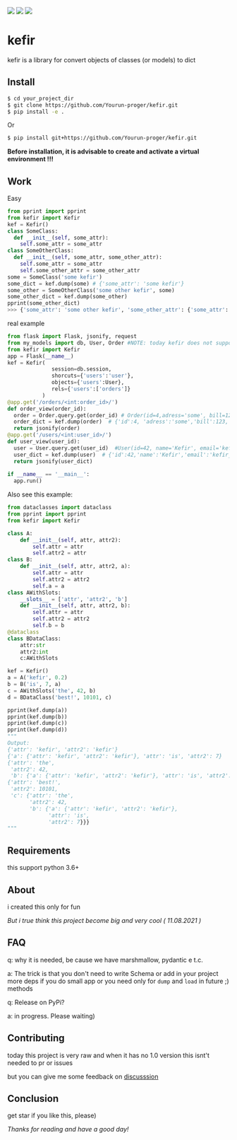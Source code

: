 ![](https://img.shields.io/github/v/release/yourun-proger/kefir)
![](https://img.shields.io/github/languages/code-size/yourun-proger/kefir)
![](https://img.shields.io/github/license/yourun-proger/kefir)

# kefir
kefir is a library for convert objects of classes (or models) to dict
## Install
```bash
$ cd your_project_dir
$ git clone https://github.com/Yourun-proger/kefir.git
$ pip install -e .
```
Or
```bash
$ pip install git+https://github.com/Yourun-proger/kefir.git
```
**Before installation, it is advisable to create and activate a virtual environment !!!**
## Work
Easy
```py
from pprint import pprint
from kefir import Kefir
kef = Kefir()
class SomeClass:
  def __init__(self, some_attr):
    self.some_attr = some_attr
class SomeOtherClass:
  def __init__(self, some_attr, some_other_attr):
    self.some_attr = some_attr
    self.some_other_attr = some_other_attr
some = SomeClass('some kefir')
some_dict = kef.dump(some) # {'some_attr': 'some kefir'}
some_other = SomeOtherClass('some other kefir', some)
some_other_dict = kef.dump(some_other)
pprint(some_other_dict)
>>> {'some_attr': 'some other kefir', 'some_other_attr': {'some_attr': 'some kefir'}}
```
real example
```py
from flask import Flask, jsonify, request
from my_models import db, User, Order #NOTE: today kefir does not support nested relations and many2may probable too :|
from kefir import Kefir
app = Flask(__name__)
kef = Kefir(
              session=db.session,
              shorcuts={'users':'user'},
              objects={'users':User},
              rels={'users':['orders']}
           )
@app.get('/orders/<int:order_id>/')
def order_view(order_id):
  order = Order.query.get(order_id) # Order(id=4,adress='some', bill=123, user_id=42)
  order_dict = kef.dump(order)  # {'id':4, 'adress':'some','bill':123,'user':{'id':42,'name':'Kefir', 'email':'kefir_mail@notreal.uncom'}}
  return jsonify(order)
@app.get('/users/<int:user_id>/')
def user_view(user_id):
  user = User.query.get(user_id)  #User(id=42, name='Kefir', email='kefir_mail@notreal.uncom')
  user_dict = kef.dump(user)  # {'id':42,'name':'Kefir','email':'kefir_mail@notreal.uncom','orders'=[{'id':4,'adress':'some','bill':123}, {'id': 101,'adress':'another','bill':321}]}
  return jsonify(user_dict)
  
if __name__ == '__main__':
  app.run()
```
Also see this example:
```py
from dataclasses import dataclass
from pprint import pprint
from kefir import Kefir

class A:
    def __init__(self, attr, attr2):
        self.attr = attr
        self.attr2 = attr
class B:
    def __init__(self, attr, attr2, a):
        self.attr = attr
        self.attr2 = attr2
        self.a = a
class AWithSlots:
    __slots__ = ['attr', 'attr2', 'b']
    def __init__(self, attr, attr2, b):
        self.attr = attr
        self.attr2 = attr2
        self.b = b
@dataclass
class BDataClass:
    attr:str
    attr2:int
    c:AWithSlots

kef = Kefir()
a = A('kefir', 0.2)
b = B('is', 7, a)
c = AWithSlots('the', 42, b)
d = BDataClass('best!', 10101, c)

pprint(kef.dump(a))
pprint(kef.dump(b))
pprint(kef.dump(c))
pprint(kef.dump(d))
"""
Output:
{'attr': 'kefir', 'attr2': 'kefir'}
{'a': {'attr': 'kefir', 'attr2': 'kefir'}, 'attr': 'is', 'attr2': 7}
{'attr': 'the',
 'attr2': 42,
 'b': {'a': {'attr': 'kefir', 'attr2': 'kefir'}, 'attr': 'is', 'attr2': 7}}
{'attr': 'best!',
 'attr2': 10101,
 'c': {'attr': 'the',
       'attr2': 42,
       'b': {'a': {'attr': 'kefir', 'attr2': 'kefir'},
             'attr': 'is',
             'attr2': 7}}}
"""
```
## Requirements
this support python 3.6+
## About
i created this only for fun

*But i true think this project become big and very cool ( 11.08.2021 )*
## FAQ
q: why it is needed, be cause we have marshmallow, pydantic e t.c.

a: The trick is that you don't need to write Schema or add in your project more deps if you do small app or you need only for `dump` and `load` in future ;) methods

q: Release on PyPi?

a: in progress. Please waiting)
## Contributing
today this project is very raw and when it has no 1.0 version this isnt't needed to pr or issues

but you can give me some feedback on [discusssion](https://github.com/Yourun-proger/kefir/discussions/2)
## Conclusion
get star if you like this, please)

*Thanks for reading and have a good day!*
